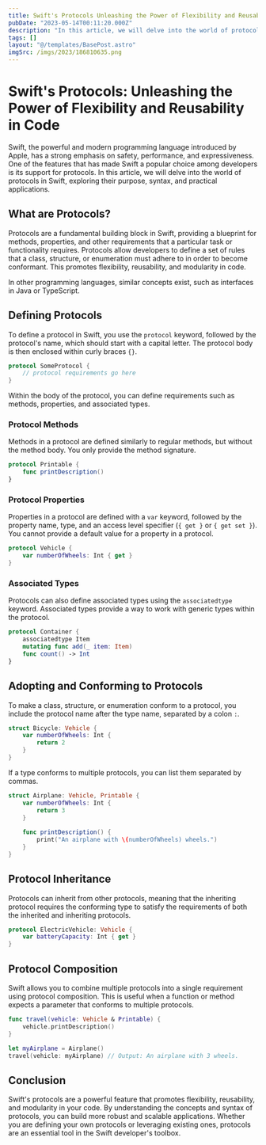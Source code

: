```yaml
---
title: Swift's Protocols Unleashing the Power of Flexibility and Reusability in Code
pubDate: "2023-05-14T00:11:20.000Z"
description: "In this article, we will delve into the world of protocols in Swift, exploring their purpose, syntax, and practical applications"
tags: []
layout: "@/templates/BasePost.astro"
imgSrc: /imgs/2023/186810635.png
---
```

# Swift's Protocols: Unleashing the Power of Flexibility and Reusability in Code

Swift, the powerful and modern programming language introduced by Apple, has a strong emphasis on safety, performance, and expressiveness. One of the features that has made Swift a popular choice among developers is its support for protocols. In this article, we will delve into the world of protocols in Swift, exploring their purpose, syntax, and practical applications.

## What are Protocols?

Protocols are a fundamental building block in Swift, providing a blueprint for methods, properties, and other requirements that a particular task or functionality requires. Protocols allow developers to define a set of rules that a class, structure, or enumeration must adhere to in order to become conformant. This promotes flexibility, reusability, and modularity in code.

In other programming languages, similar concepts exist, such as interfaces in Java or TypeScript.

## Defining Protocols

To define a protocol in Swift, you use the `protocol` keyword, followed by the protocol's name, which should start with a capital letter. The protocol body is then enclosed within curly braces `{}`.

```swift
protocol SomeProtocol {
    // protocol requirements go here
}
```

Within the body of the protocol, you can define requirements such as methods, properties, and associated types.

### Protocol Methods

Methods in a protocol are defined similarly to regular methods, but without the method body. You only provide the method signature.

```swift
protocol Printable {
    func printDescription()
}
```

### Protocol Properties

Properties in a protocol are defined with a `var` keyword, followed by the property name, type, and an access level specifier (`{ get }` or `{ get set }`). You cannot provide a default value for a property in a protocol.

```swift
protocol Vehicle {
    var numberOfWheels: Int { get }
}
```

### Associated Types

Protocols can also define associated types using the `associatedtype` keyword. Associated types provide a way to work with generic types within the protocol.

```swift
protocol Container {
    associatedtype Item
    mutating func add(_ item: Item)
    func count() -> Int
}
```

## Adopting and Conforming to Protocols

To make a class, structure, or enumeration conform to a protocol, you include the protocol name after the type name, separated by a colon `:`.

```swift
struct Bicycle: Vehicle {
    var numberOfWheels: Int {
        return 2
    }
}
```

If a type conforms to multiple protocols, you can list them separated by commas.

```swift
struct Airplane: Vehicle, Printable {
    var numberOfWheels: Int {
        return 3
    }
    
    func printDescription() {
        print("An airplane with \(numberOfWheels) wheels.")
    }
}
```

## Protocol Inheritance

Protocols can inherit from other protocols, meaning that the inheriting protocol requires the conforming type to satisfy the requirements of both the inherited and inheriting protocols.

```swift
protocol ElectricVehicle: Vehicle {
    var batteryCapacity: Int { get }
}
```

## Protocol Composition

Swift allows you to combine multiple protocols into a single requirement using protocol composition. This is useful when a function or method expects a parameter that conforms to multiple protocols.

```swift
func travel(vehicle: Vehicle & Printable) {
    vehicle.printDescription()
}

let myAirplane = Airplane()
travel(vehicle: myAirplane) // Output: An airplane with 3 wheels.
```

## Conclusion

Swift's protocols are a powerful feature that promotes flexibility, reusability, and modularity in your code. By understanding the concepts and syntax of protocols, you can build more robust and scalable applications. Whether you are defining your own protocols or leveraging existing ones, protocols are an essential tool in the Swift developer's toolbox.
